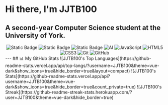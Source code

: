 # Hi there, I'm JJTB100
A second-year Computer Science student at the University of York.
---
<div align="center">
<img alt="Static Badge" src="https://img.shields.io/badge/Python-3776AB" alt="Python">
<img alt="Static Badge" src="https://img.shields.io/badge/Java-Green" alt="Java">
<img alt="Static Badge" src="https://img.shields.io/badge/Csharp-420039" alt="C#">
<img src="https://img.shields.io/badge/AI-12355B" alt="AI">
<img src="https://img.shields.io/badge/JavaScript-F7DF1E" alt="JavaScript">
<img src="https://img.shields.io/badge/HTML5-E34F26" alt="HTML5">
<img src="https://img.shields.io/badge/CSS3-1572B6" alt="CSS3">
<img src="https://img.shields.io/badge/Git-F05032" alt="Git">
<img src="https://img.shields.io/badge/GitHub-181717" alt="GitHub">
</div>
---
## 📊 My GitHub Stats
![JJTB100's Top Languages](https://github-readme-stats.vercel.app/api/top-langs/?username=JJTB100&theme=vue-dark&show_icons=true&hide_border=true&layout=compact)
![JJTB100's Stats](https://github-readme-stats.vercel.app/api?username=JJTB100&theme=vue-dark&show_icons=true&hide_border=true&count_private=true)
![JJTB100's Streak](https://github-readme-streak-stats.herokuapp.com/?user=JJTB100&theme=vue-dark&hide_border=true)
